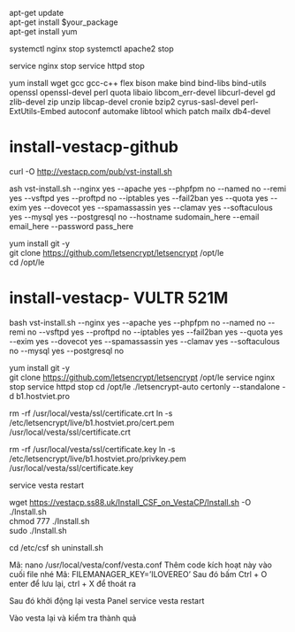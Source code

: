 
apt-get update  
apt-get install $your_package  
apt-get install yum  

systemctl nginx stop
systemctl apache2 stop

service nginx stop
service httpd stop


yum install wget gcc gcc-c++ flex bison make bind bind-libs bind-utils openssl openssl-devel perl quota libaio libcom_err-devel libcurl-devel gd zlib-devel zip unzip libcap-devel cronie bzip2 cyrus-sasl-devel perl-ExtUtils-Embed autoconf automake libtool which patch mailx db4-devel  

# install-vestacp-github
curl -O http://vestacp.com/pub/vst-install.sh

ash vst-install.sh --nginx yes --apache yes --phpfpm no --named no --remi yes --vsftpd yes --proftpd no --iptables yes --fail2ban yes --quota yes --exim yes --dovecot yes --spamassassin yes --clamav yes --softaculous yes --mysql yes --postgresql no --hostname sudomain_here --email email_here --password pass_here


yum install git -y  
git clone https://github.com/letsencrypt/letsencrypt /opt/le  
cd /opt/le  



# install-vestacp- VULTR 521M
bash vst-install.sh --nginx yes --apache yes --phpfpm no --named no --remi no --vsftpd yes --proftpd no --iptables yes --fail2ban yes --quota yes --exim yes --dovecot yes --spamassassin yes --clamav yes --softaculous no --mysql yes --postgresql no

yum install git -y  
git clone https://github.com/letsencrypt/letsencrypt /opt/le 
service nginx stop 
service httpd stop 
cd /opt/le 
./letsencrypt-auto certonly --standalone -d b1.hostviet.pro 

rm -rf /usr/local/vesta/ssl/certificate.crt 
ln -s  /etc/letsencrypt/live/b1.hostviet.pro/cert.pem /usr/local/vesta/ssl/certificate.crt 

rm -rf /usr/local/vesta/ssl/certificate.key 
ln -s  /etc/letsencrypt/live/b1.hostviet.pro/privkey.pem /usr/local/vesta/ssl/certificate.key 

service vesta restart 


wget https://vestacp.ss88.uk/Install_CSF_on_VestaCP/Install.sh -O ./Install.sh  
chmod 777 ./Install.sh  
sudo ./Install.sh 

cd /etc/csf
sh uninstall.sh

Mã:
nano /usr/local/vesta/conf/vesta.conf
Thêm code kích hoạt này vào cuối file nhé
Mã:
FILEMANAGER_KEY=’ILOVEREO’
Sau đó bấm Ctrl + O enter để lưu lại, ctrl + X để thoát ra

Sau đó khởi động lại vesta Panel
service vesta restart

Vào vesta lại và kiểm tra thành quả
